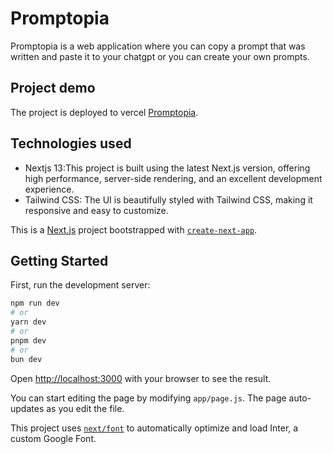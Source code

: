 # Promptopia
Promptopia is a web application where you can copy a prompt that was written and paste it to your chatgpt or you can create your own prompts.

## Project demo
The project is deployed to vercel [Promptopia](https://promptopia-8zfcb70f5-mouradmagdy.vercel.app/).

## Technologies used
* Nextjs 13:This project is built using the latest Next.js version, offering high performance, server-side rendering, and an excellent development experience.
* Tailwind CSS: The UI is beautifully styled with Tailwind CSS, making it responsive and easy to customize.







This is a [Next.js](https://nextjs.org/) project bootstrapped with [`create-next-app`](https://github.com/vercel/next.js/tree/canary/packages/create-next-app).

## Getting Started

First, run the development server:

```bash
npm run dev
# or
yarn dev
# or
pnpm dev
# or
bun dev
```

Open [http://localhost:3000](http://localhost:3000) with your browser to see the result.

You can start editing the page by modifying `app/page.js`. The page auto-updates as you edit the file.

This project uses [`next/font`](https://nextjs.org/docs/basic-features/font-optimization) to automatically optimize and load Inter, a custom Google Font.

